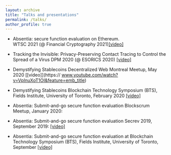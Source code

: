 ```yaml
---
layout: archive
title: "Talks and presentations"
permalink: /talks/
author_profile: true
---
```


* Absentia: secure function evaluation on Ethereum. <br/> 
WTSC 2021 (@ Financial Cryptography 2021)[[video]](https://www.youtube.com/watch?v=cOOQ8HhfxqU)

* Tracking the Invisible: Privacy-Preserving Contact Tracing to Control the Spread of a Virus 
DPM 2020 (@ ESORICS 2020) [[video]](https://www.youtube.com/watch?v=QMt7iXQKJO0)

* Demystifying Stablecoins
Decentralized Web Montreal Meetup, May 2020 [[video]](https:// www.youtube.com/watch?v=VplnuXoT1OI&feature=emb_title)

* Demystifying Stablecoins
Blockchain Technology Symposium (BTS), Fields Institute, University of Toronto, February 2020 [[video]](https://www.youtube.com/watch?v=9IPlG4JiL-k&feature=youtu.be)

* Absentia: Submit-and-go secure function evaluation
Blockscrum Meetup, January 2020: 

* Absentia: Submit-and-go secure function evaluation
Secrev 2019, September 2019: [[video]](https://www.youtube.com/watch?time_continue=3&v=KwyOtY6RJ5E)

* Absentia: Submit-and-go secure function evaluation at Blockchain Technology Symposium (BTS), Fields Institute, University of Toronto, September
[[video]](http://www.fields.utoronto.ca/video-archive/static/2018/09/2547-19443/mergedvideo.ogv) 
